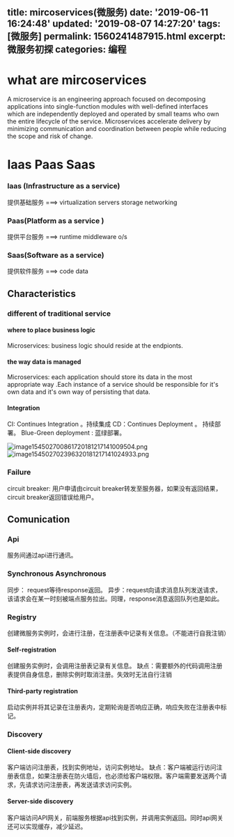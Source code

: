 title: mircoservices(微服务)
date: '2019-06-11 16:24:48'
updated: '2019-08-07 14:27:20'
tags: [微服务]
permalink: 1560241487915.html
excerpt: 微服务初探
categories: 编程
---
# what are mircoservices
A microservice is an engineering approach focused on decomposing applications into single-function modules with well-defined interfaces which are independently deployed and operated by small teams who own the entire lifecycle of the service. Microservices accelerate delivery by minimizing communication and coordination between people while reducing the scope and risk of change. 

# Iaas Paas Saas 


### Iaas (Infrastructure as a service)

 提供基础服务
===> virtualization servers storage networking 


### Paas(Platform as a service )

提供平台服务
===> runtime middleware o/s



### Saas(Software as a service)
 提供软件服务
===> code data

## Characteristics 

### different of traditional service

#### where to place business logic

Microservices: business logic should reside at the endpionts.

#### the way data is managed 

Microservices: each application should store its data in the most appropriate way .Each instance of a service should be responsible  for it's own data and it's own way of persisting that data.

#### Integration

CI: Continues Integration 。持续集成
CD：Continues Deployment 。 持续部署。
Blue-Green deployment : 蓝绿部署。

![image154502700861720181217141009504.png](https://img.hacpai.com/file/2019/06/image154502700861720181217141009504-e96a45e5.png)
![image154502702396320181217141024933.png](https://img.hacpai.com/file/2019/06/image154502702396320181217141024933-097bc3a7.png)


### Failure

circuit breaker: 用户申请由circuit breaker转发至服务器，如果没有返回结果，circuit breaker返回错误给用户。
 
## Comunication 

### Api

服务间通过api进行通讯。

### Synchronous Asynchronous 

同步： request等待response返回。
异步：request向请求消息队列发送请求，该请求会在某一时刻被端点服务拉出。同理，response消息返回队列也是如此。

### Registry

创建微服务实例时，会进行注册，在注册表中记录有关信息。（不能进行自我注销）

#### Self-registration

创建服务实例时，会调用注册表记录有关信息。 缺点：需要额外的代码调用注册表提供自身信息，删除实例时取消注册。失效时无法自行注销

#### Third-party registration
启动实例并将其记录在注册表内，定期轮询是否响应正确，响应失败在注册表中标记。

### Discovery

#### Client-side discovery

客户端访问注册表，找到实例地址，访问实例地址。
缺点：客户端被运行访问注册表信息，如果注册表在防火墙后，也必须给客户端权限。客户端需要发送两个请求，先请求访问注册表，再发送请求访问实例。

#### Server-side discovery
客户端访问API网关，前端服务根据api找到实例，并调用实例返回。同时api网关还可以实现缓存，减少延迟。